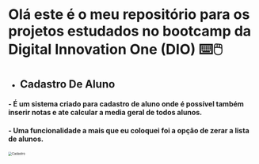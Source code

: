 # Olá este é o meu repositório para os projetos estudados no bootcamp da Digital Innovation One (DIO) :keyboard::computer_mouse:

- ## Cadastro De Aluno

####         - É um sistema criado para cadastro de aluno onde é possível também inserir notas e ate calcular a media geral de todos alunos.

####        - Uma funcionalidade a mais que eu coloquei foi a opção de zerar a lista de alunos.

<img src="https://i.postimg.cc/pT96tnKc/Screenshot-1.png" alt="Cadastro" style="zoom:45%;" />
